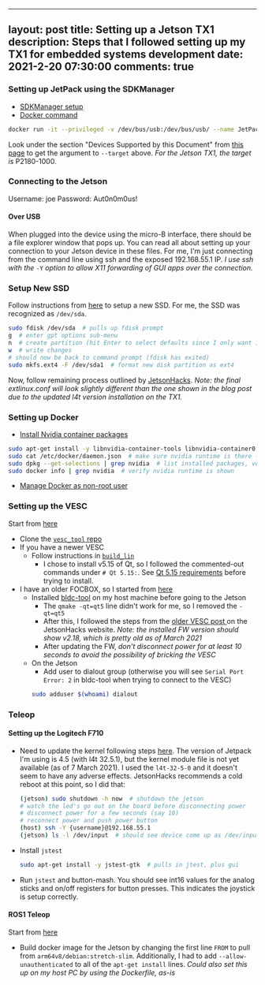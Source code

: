 
---
layout: post
title:  Setting up a Jetson TX1
description: Steps that I followed setting up my TX1 for embedded systems development
date:   2021-2-20 07:30:00
comments: true
---

### Setting up JetPack using the SDKManager

* [SDKManager setup](https://developer.nvidia.com/nvidia-sdk-manager#dockersupport)
* [Docker command](https://docs.nvidia.com/sdk-manager/docker-containers/index.html#additional-considerations)
```bash
docker run -it --privileged -v /dev/bus/usb:/dev/bus/usb/ --name JetPack_NX_Devkit sdkmanager --cli install --logintype devzone --product Jetson --target {target p-number} --targetos Linux --version 4.4.1 --select 'Jetson OS' --deselect 'Jetson SDK Components' --flash all --license accept --staylogin true --datacollection enable --exitonfinish
```
Look under the section "Devices Supported by this Document" from [this page](https://docs.nvidia.com/jetson/l4t/) to get the argument to `--target` above.  _For the Jetson TX1, the target is_ P2180-1000.

### Connecting to the Jetson

Username: joe
Password: Aut0n0m0us!


#### Over USB

When plugged into the device using the micro-B interface, there should be a file explorer window that pops up.  You can read all about setting up your connection to your Jetson device in these files.  For me, I'm just connecting from the command line using ssh and the exposed 192.168.55.1 IP.  _I use ssh with the_ `-Y` _option to allow X11 forwarding of GUI apps over the connection._

### Setup New SSD

Follow instructions from [here](https://linuxize.com/post/fdisk-command-in-linux/) to setup a new SSD.  For me, the SSD was recognized as `/dev/sda`.

```bash
sudo fdisk /dev/sda  # pulls up fdisk prompt
g  # enter gpt options sub-menu 
n  # create partition (hit Enter to select defaults since I only want 1 partition) 
w  # write changes
# should now be back to command prompt (fdisk has exited)
sudo mkfs.ext4 -F /dev/sda1  # format new disk partition as ext4
```

Now, follow remaining process outlined by [JetsonHacks](https://www.jetsonhacks.com/2017/01/28/install-samsung-ssd-on-nvidia-jetson-tx1/).  _Note: the final extlinux.conf will look slightly different than the one shown in the blog post due to the updated l4t version installation on the TX1._

### Setting up Docker

* [Install Nvidia container packages]()
```bash
sudo apt-get install -y libnvidia-container-tools libnvidia-container0:arm64 nvidia-container-runtime nvidia-container-toolkit nvidia-docker2
sudo cat /etc/docker/daemon.json  # make sure nvidia runtime is there - you'll need to stop/start docker after making any changes to this file
sudo dpkg --get-selections | grep nvidia  # list installed packages, verify that *docker* and *container* are there
sudo docker info | grep nvidia  # verify nvidia runtime is shown
```
* [Manage Docker as non-root user](https://docs.docker.com/engine/install/linux-postinstall/#manage-docker-as-a-non-root-user)

### Setting up the VESC

Start from [here](jetsonhacks.com/2019/11/08/racecar-j-programming-the-electronic-speed-controller-2/)

* Clone the [`vesc_tool` repo](https://github.com/vedderb/vesc_tool.git)
* If you have a newer VESC
  * Follow instructions in [`build_lin`](https://github.com/vedderb/vesc_tool/blob/master/build_lin)
    * I chose to install v5.15 of Qt, so I followed the commented-out commands under `# Qt 5.15:`.  See [Qt 5.15 requirements](https://doc.qt.io/qt-5/linux-requirements.html) before trying to install.
* I have an older FOCBOX, so I started from [here](https://www.jetsonhacks.com/2018/02/13/racecar-j-programming-the-electronic-speed-controller/)
  * Installed [bldc-tool](https://github.com/RacecarJ/installBLDCTool/blob/master/installBLDCToolHost.sh) on my host machine before going to the Jetson
    * The `qmake -qt=qt5` line didn't work for me, so I removed the `-qt=qt5`
    * After this, I followed the steps from the [older VESC post ](https://www.jetsonhacks.com/2018/02/13/racecar-j-programming-the-electronic-speed-controller/) on the JetsonHacks website.  _Note: the installed FW version should show v2.18, which is pretty old as of March 2021_
    * After updating the FW, _don't disconnect power for at least 10 seconds to avoid the possibility of bricking the VESC_
  * On the Jetson
    * Add user to dialout group (otherwise you will see `Serial Port Error: 2` in bldc-tool when trying to connect to the VESC)
    ```bash
    sudo adduser $(whoami) dialout
    ```

### Teleop

#### Setting up the Logitech F710

* Need to update the kernel following steps [here](https://github.com/jetsonhacks/logitech-f710-module).  The version of Jetpack I'm using is 4.5 (with l4t 32.5.1), but the kernel module file is not yet available (as of 7 March 2021).  I used the `l4t-32-5-0` and it doesn't seem to have any adverse effects.  JetsonHacks recommends a cold reboot at this point, so I did that:
  ```bash
  (jetson) sudo shutdown -h now  # shutdown the jetson
  # watch the led's go out on the board before disconnecting power
  # disconnect power for a few seconds (say 10)
  # reconnect power and push power button
  (host) ssh -Y {username}@192.168.55.1
  (jetson) ls -l /dev/input  # should see device come up as /dev/input/js0
  ```
* Install `jstest`
  ```bash
  sudo apt-get install -y jstest-gtk  # pulls in jtest, plus gui
  ```
* Run `jstest` and button-mash.  You should see int16 values for the analog sticks and on/off registers for button presses.  This indicates the joystick is setup correctly.

#### ROS1 Teleop

Start from [here](https://github.com/mit-racecar/racecar_docker)

* Build docker image for the Jetson by changing the first line `FROM` to pull from `arm64v8/debian:stretch-slim`.  Additionally, I had to add `--allow-unauthenticated` to all of the `apt-get install` lines.  _Could also set this up on my host PC by using the Dockerfile, as-is_

